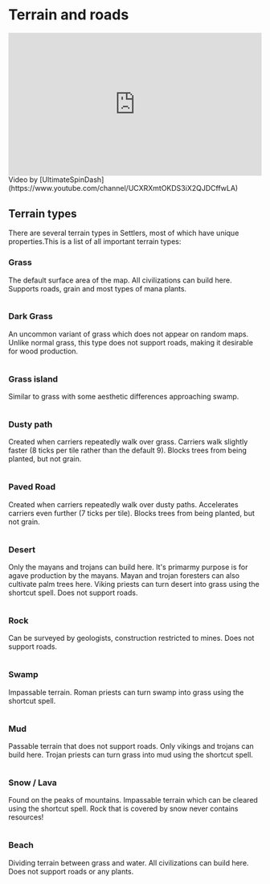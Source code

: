 # Terrain and roads

<iframe style="width: 100%;aspect-ratio:16/9;" src="https://www.youtube.com/embed/uYNPbIgU88k" frameborder="0" allowfullscreen></iframe>
<figcaption markdown>
Video by [UltimateSpinDash](https://www.youtube.com/channel/UCXRXmtOKDS3iX2QJDCffwLA)

</figcaption>
            

## Terrain types

There are several terrain types in Settlers, most of which have unique properties.This is a list of all important terrain types:

### Grass

The default surface area of the map. All civilizations can build here. Supports roads, grain and most types of mana plants.

<figure><img src="../../assets/gras.png" alt=""><figcaption></figcaption></figure>

### Dark Grass

An uncommon variant of grass which does not appear on random maps. Unlike normal grass, this type does not support roads, making it desirable for wood production.

<figure><img src="../../assets/dunkles_gras.png" alt=""><figcaption></figcaption></figure>

### Grass island

Similar to grass with some aesthetic differences approaching swamp.

<figure><img src="../../assets/grasinsel.png" alt=""><figcaption></figcaption></figure>

### Dusty path

Created when carriers repeatedly walk over grass. Carriers walk slightly faster (8 ticks per tile rather than the default 9). Blocks trees from being planted, but not grain.

<figure><img src="../../assets/staubigerweg.png" alt=""><figcaption></figcaption></figure>

### Paved Road

Created when carriers repeatedly walk over dusty paths. Accelerates carriers even further (7 ticks per tile). Blocks trees from being planted, but not grain.

<figure><img src="../../assets/steiniger weg.png" alt=""><figcaption></figcaption></figure>

### Desert

Only the mayans and trojans can build here. It's primarmy purpose is for agave production by the mayans. Mayan and trojan foresters can also cultivate palm trees here. Viking priests can turn desert into grass using the shortcut spell. Does not support roads.

<figure><img src="../../assets/wüste.png" alt=""><figcaption></figcaption></figure>

### Rock

Can be surveyed by geologists, construction restricted to mines. Does not support roads.

<figure><img src="../../assets/fels.png" alt=""><figcaption></figcaption></figure>

### Swamp

Impassable terrain. Roman priests can turn swamp into grass using the shortcut spell.

<figure><img src="../../assets/sumpf.png" alt=""><figcaption></figcaption></figure>

### Mud

Passable terrain that does not support roads. Only vikings and trojans can build here. Trojan priests can turn grass into mud using the shortcut spell.

<figure><img src="../../assets/schlamm.png" alt=""><figcaption></figcaption></figure>

### Snow / Lava

Found on the peaks of mountains. Impassable terrain which can be cleared using the shortcut spell. Rock that is covered by snow never contains resources!

<figure><img src="../../assets/schnee.png" alt=""><figcaption></figcaption></figure>

### Beach

Dividing terrain between grass and water. All civilizations can build here. Does not support roads or any plants.

<figure><img src="../../assets/strand.png" alt=""><figcaption></figcaption></figure>









